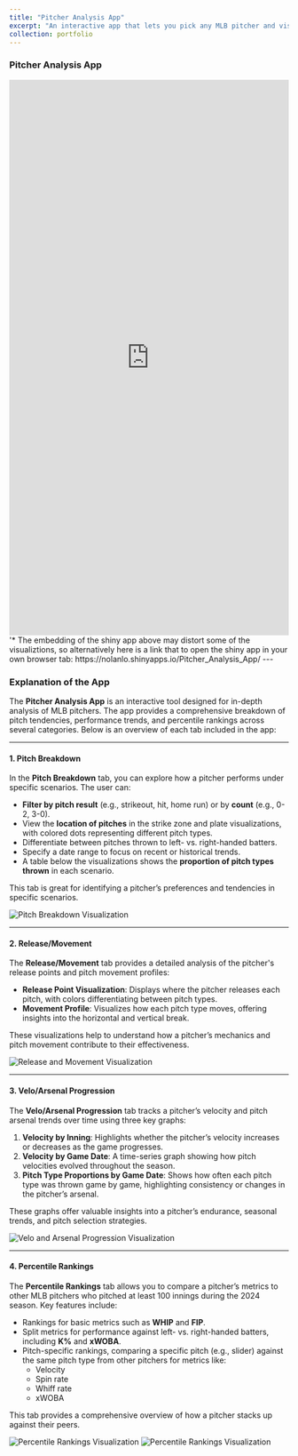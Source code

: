 ```yaml
---
title: "Pitcher Analysis App"
excerpt: "An interactive app that lets you pick any MLB pitcher and visualize their pitch tendencies, location patterns under specific scenarios, progression metrics, and percentile rankings.<br/><img src='/images/Strikezone_Count.png'>"
collection: portfolio
---
```


### Pitcher Analysis App

<iframe src="https://nolanlo.shinyapps.io/Pitcher_Analysis_App/" width="100%" height="1000" style="max-width: 1200px; margin: 0 auto; display: block;" frameborder="0"></iframe>
'* The embedding of the shiny app above may distort some of the visualiztions, so alternatively here is a link that to open the shiny app in your own browser tab: https://nolanlo.shinyapps.io/Pitcher_Analysis_App/
---

### Explanation of the App

The **Pitcher Analysis App** is an interactive tool designed for in-depth analysis of MLB pitchers. The app provides a comprehensive breakdown of pitch tendencies, performance trends, and percentile rankings across several categories. Below is an overview of each tab included in the app:

---

#### **1. Pitch Breakdown**
In the **Pitch Breakdown** tab, you can explore how a pitcher performs under specific scenarios. The user can:
- **Filter by pitch result** (e.g., strikeout, hit, home run) or by **count** (e.g., 0-2, 3-0).
- View the **location of pitches** in the strike zone and plate visualizations, with colored dots representing different pitch types.
- Differentiate between pitches thrown to left- vs. right-handed batters.
- Specify a date range to focus on recent or historical trends.
- A table below the visualizations shows the **proportion of pitch types thrown** in each scenario.

This tab is great for identifying a pitcher’s preferences and tendencies in specific scenarios.

![Pitch Breakdown Visualization]('/images/Strikezone_Count.png')

---

#### **2. Release/Movement**
The **Release/Movement** tab provides a detailed analysis of the pitcher's release points and pitch movement profiles:
- **Release Point Visualization**: Displays where the pitcher releases each pitch, with colors differentiating between pitch types.
- **Movement Profile**: Visualizes how each pitch type moves, offering insights into the horizontal and vertical break.

These visualizations help to understand how a pitcher’s mechanics and pitch movement contribute to their effectiveness.

![Release and Movement Visualization]('/images/Movement_Matrix.png')

---

#### **3. Velo/Arsenal Progression**
The **Velo/Arsenal Progression** tab tracks a pitcher’s velocity and pitch arsenal trends over time using three key graphs:
1. **Velocity by Inning**: Highlights whether the pitcher’s velocity increases or decreases as the game progresses.
2. **Velocity by Game Date**: A time-series graph showing how pitch velocities evolved throughout the season.
3. **Pitch Type Proportions by Game Date**: Shows how often each pitch type was thrown game by game, highlighting consistency or changes in the pitcher’s arsenal.

These graphs offer valuable insights into a pitcher’s endurance, seasonal trends, and pitch selection strategies.

![Velo and Arsenal Progression Visualization]('/images/Velocity_Graph.png')

---

#### **4. Percentile Rankings**
The **Percentile Rankings** tab allows you to compare a pitcher’s metrics to other MLB pitchers who pitched at least 100 innings during the 2024 season. Key features include:
- Rankings for basic metrics such as **WHIP** and **FIP**.
- Split metrics for performance against left- vs. right-handed batters, including **K%** and **xWOBA**.
- Pitch-specific rankings, comparing a specific pitch (e.g., slider) against the same pitch type from other pitchers for metrics like:
  - Velocity
  - Spin rate
  - Whiff rate
  - xWOBA

This tab provides a comprehensive overview of how a pitcher stacks up against their peers.

![Percentile Rankings Visualization]('/images/Stats_Rankings2.png')
![Percentile Rankings Visualization]('/images/Pitch_Rankings.png')
